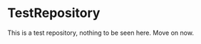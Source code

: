 TestRepository
==============

This is a test repository, nothing to be seen here. Move on now.  
 
 
   
     
   
         
                      
  
 
 
   
 
  
 
 

